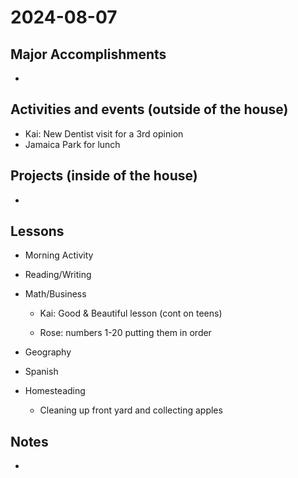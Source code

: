 # 2024-08-07

## Major Accomplishments

*  

## Activities and events (outside of the house)
* Kai: New Dentist visit for a 3rd opinion
* Jamaica Park for lunch


## Projects (inside of the house)
* 


## Lessons
* Morning Activity
* Reading/Writing
  
* Math/Business
  * Kai: Good & Beautiful lesson (cont on teens)
  
  * Rose: numbers 1-20 putting them in order
  
* Geography

* Spanish
* Homesteading
  * Cleaning up front yard and collecting apples



## Notes
* 





